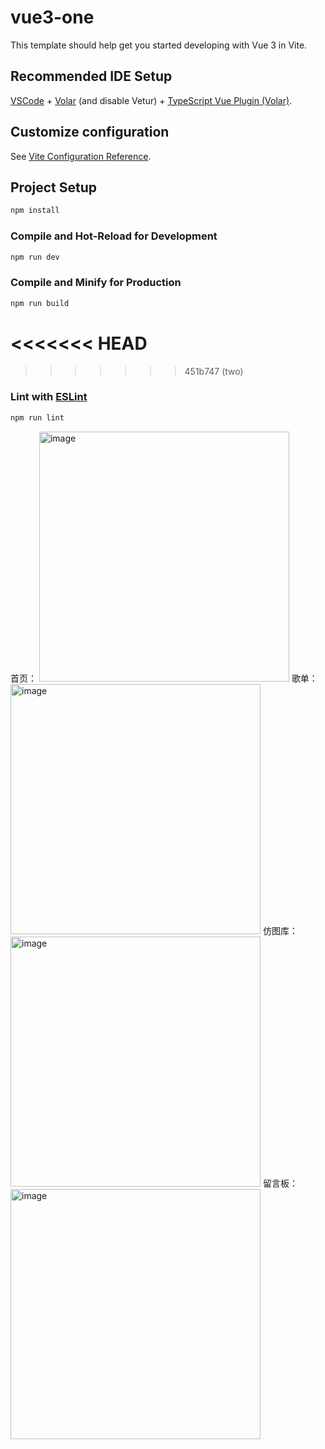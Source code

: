 

# vue3-one

This template should help get you started developing with Vue 3 in Vite.

## Recommended IDE Setup

[VSCode](https://code.visualstudio.com/) + [Volar](https://marketplace.visualstudio.com/items?itemName=Vue.volar) (and disable Vetur) + [TypeScript Vue Plugin (Volar)](https://marketplace.visualstudio.com/items?itemName=Vue.vscode-typescript-vue-plugin).

## Customize configuration

See [Vite Configuration Reference](https://vitejs.dev/config/).

## Project Setup

```sh
npm install
```

### Compile and Hot-Reload for Development

```sh
npm run dev
```

### Compile and Minify for Production

```sh
npm run build
```
<<<<<<< HEAD
=======

>>>>>>> 451b747 (two)
### Lint with [ESLint](https://eslint.org/)

```sh
npm run lint
```
首页：
<img width="400" alt="image" src="https://github.com/H-zzyu/pc-web-/assets/111582164/d0f9804b-a91d-407a-97d1-2a6b80cea4fb">
歌单：
<img width="400" alt="image" src="https://github.com/H-zzyu/pc-web-/assets/111582164/faced658-9682-4454-85a1-9044d1f0f1b7">
仿图库：
<img width="400" alt="image" src="https://github.com/H-zzyu/pc-web-/assets/111582164/c4d55594-e73e-43b0-8581-b0a29eea6760">
留言板：
<img width="400" alt="image" src="https://github.com/H-zzyu/pc-web-/assets/111582164/b8114543-f13d-4f27-b4c3-a0d83a8ee3b2">

